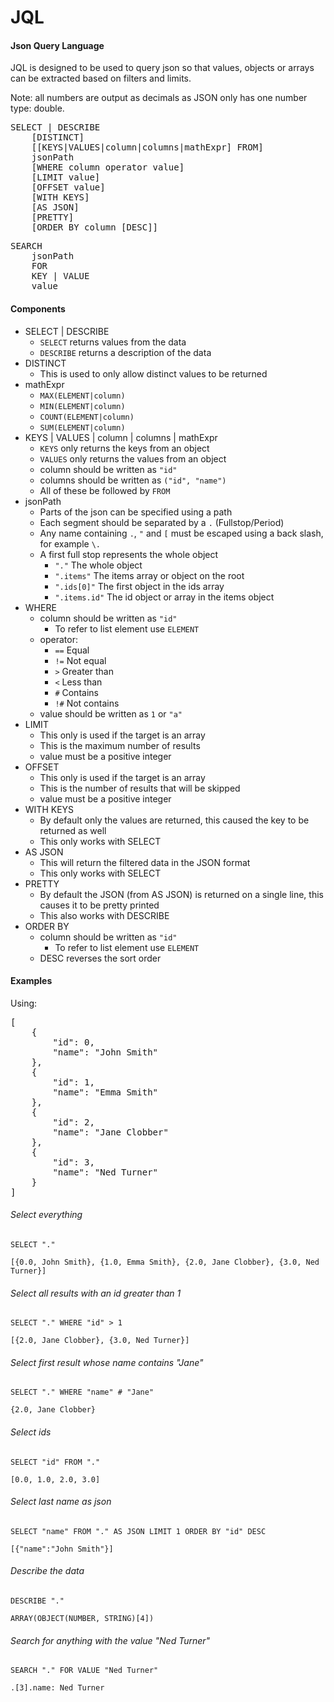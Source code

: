 # JQL

#### Json Query Language

JQL is designed to be used to query json so that values, objects or arrays can be extracted based on filters and limits.

Note: all numbers are output as decimals as JSON only has one number type: double.

<pre>
SELECT | DESCRIBE
    [DISTINCT]
    [[KEYS|VALUES|column|columns|mathExpr] FROM]
    jsonPath
    [WHERE column operator value]
    [LIMIT value]
    [OFFSET value]
    [WITH KEYS]
    [AS JSON]
    [PRETTY]
    [ORDER BY column [DESC]]
</pre>

<pre>
SEARCH
    jsonPath
    FOR
    KEY | VALUE
    value
</pre>

#### Components

* SELECT | DESCRIBE
    * `SELECT` returns values from the data
    * `DESCRIBE` returns a description of the data
* DISTINCT
    * This is used to only allow distinct values to be returned
* mathExpr 
    * `MAX(ELEMENT|column)`
    * `MIN(ELEMENT|column)`
    * `COUNT(ELEMENT|column)`
    * `SUM(ELEMENT|column)`
* KEYS | VALUES | column | columns | mathExpr
    * `KEYS` only returns the keys from an object
    * `VALUES` only returns the values from an object
    * column should be written as `"id"`
    * columns should be written as `("id", "name")`
    * All of these be followed by `FROM`
* jsonPath
    * Parts of the json can be specified using a path
    * Each segment should be separated by a `.` (Fullstop/Period)
    * Any name containing `.`, `"` and `[` must be escaped using a back slash, for example `\.`
    * A first full stop represents the whole object
        * `"."` The whole object
        * `".items"` The items array or object on the root
        * `".ids[0]"` The first object in the ids array
        * `".items.id"` The id object or array in the items object
* WHERE
    * column should be written as `"id"`
        * To refer to list element use `ELEMENT`
    * operator:
        * `==` Equal
        * `!=` Not equal
        * `>` Greater than
        * `<` Less than
        * `#` Contains
        * `!#` Not contains
    * value should be written as `1` or `"a"`
* LIMIT
    * This only is used if the target is an array
    * This is the maximum number of results
    * value must be a positive integer
* OFFSET
    * This only is used if the target is an array
    * This is the number of results that will be skipped
    * value must be a positive integer
* WITH KEYS
    * By default only the values are returned, this caused the key to be returned as well
    * This only works with SELECT
* AS JSON
    * This will return the filtered data in the JSON format
    * This only works with SELECT
* PRETTY
    * By default the JSON (from AS JSON) is returned on a single line, this causes it to be pretty printed
    * This also works with DESCRIBE
* ORDER BY
    * column should be written as `"id"`
        * To refer to list element use `ELEMENT`
    * DESC reverses the sort order

#### Examples

Using:

<pre>
[
    {
        "id": 0,
        "name": "John Smith"
    },
    {
        "id": 1,
        "name": "Emma Smith"
    },
    {
        "id": 2,
        "name": "Jane Clobber"
    },
    {
        "id": 3,
        "name": "Ned Turner"
    }
]
</pre>

###### Select everything

`SELECT "."`

`[{0.0, John Smith}, {1.0, Emma Smith}, {2.0, Jane Clobber}, {3.0, Ned Turner}]`

###### Select all results with an id greater than 1

`SELECT "." WHERE "id" > 1`

`[{2.0, Jane Clobber}, {3.0, Ned Turner}]`

###### Select first result whose name contains "Jane"

`SELECT "." WHERE "name" # "Jane"`

`{2.0, Jane Clobber}`

###### Select ids 

`SELECT "id" FROM "."`

`[0.0, 1.0, 2.0, 3.0]`

###### Select last name as json 

`SELECT "name" FROM "." AS JSON LIMIT 1 ORDER BY "id" DESC`

`[{"name":"John Smith"}]`

###### Describe the data

`DESCRIBE "."`

`ARRAY(OBJECT(NUMBER, STRING)[4])`

###### Search for anything with the value "Ned Turner"

`SEARCH "." FOR VALUE "Ned Turner"`

`.[3].name: Ned Turner`